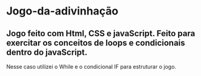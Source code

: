 # Jogo-da-adivinhação

## Jogo feito com Html, CSS e javaScript. Feito para exercitar os conceitos de loops e condicionais dentro do javaScript. 

Nesse caso utilizei o While e o condicional IF para estruturar o jogo.
